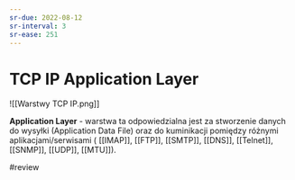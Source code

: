 ```yaml
---
sr-due: 2022-08-12
sr-interval: 3
sr-ease: 251
---
```


# TCP IP Application Layer
![[Warstwy TCP IP.png]]

**Application Layer** - warstwa ta odpowiedzialna jest za stworzenie danych do wysyłki (Application Data File) oraz do kuminikacji pomiędzy różnymi aplikacjami/serwisami ( [[IMAP]], [[FTP]], [[SMTP]], [[DNS]], [[Telnet]], [[SNMP]], [[UDP]], [[MTU]]).

#review